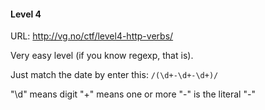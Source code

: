 #### Level 4

URL: http://vg.no/ctf/level4-http-verbs/

Very easy level (if you know regexp, that is).

Just match the date by enter this: `/(\d+-\d+-\d+)/`

"\d" means digit
"+" means one or more
"-" is the literal "-"
